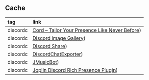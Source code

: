 ## Cache

|tag|link|
|:-|:-|
|discordc|[Cord – Tailor Your Presence Like Never Before](https://github.com/vyfor/cord.nvim))|
|discordc|[Discord Image Gallery](https://github.com/ELginas/discord-image-gallery))|
|discordc|[Discord Share](https://github.com/phd20/obsidian-discord-share))|
|discordc|[DiscordChatExporter](https://github.com/Tyrrrz/DiscordChatExporter))|
|discordc|[JMusicBot](https://github.com/jagrosh/MusicBot))|
|discordc|[Joplin Discord Rich Presence Plugin](https://github.com/mahancoder/joplin-discord-rich-presence))|